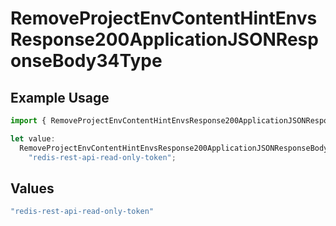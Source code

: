 # RemoveProjectEnvContentHintEnvsResponse200ApplicationJSONResponseBody34Type

## Example Usage

```typescript
import { RemoveProjectEnvContentHintEnvsResponse200ApplicationJSONResponseBody34Type } from "@vercel/sdk/models/operations/removeprojectenv.js";

let value:
  RemoveProjectEnvContentHintEnvsResponse200ApplicationJSONResponseBody34Type =
    "redis-rest-api-read-only-token";
```

## Values

```typescript
"redis-rest-api-read-only-token"
```